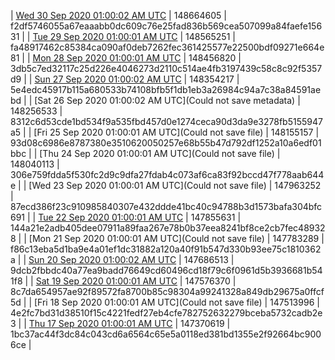 | [Wed 30 Sep 2020 01:00:02 AM UTC]() | 148664605 | f2df5746055a67eaaabb0dc609c76e25fad836b569cea507099a84faefe15631 | 
| [Tue 29 Sep 2020 01:00:01 AM UTC]() | 148565251 | fa48917462c85384ca090af0deb7262fec361425577e22500bdf09271e664e81 | 
| [Mon 28 Sep 2020 01:00:01 AM UTC]() | 148456820 | 3db5c7ed32117c25d226e4046273d2110c514ae4fb3197439c58c8c92f5357d9 | 
| [Sun 27 Sep 2020 01:00:02 AM UTC]() | 148354217 | 5e4edc45917b115a680533b74108bfb5f1db1eb3a26984c94a7c38a84591aebd | 
| [Sat 26 Sep 2020 01:00:02 AM UTC](Could not save metadata) | 148256533 | 8312c6d53cde1bd534f9a535fbd457d0e1274ceca90d3da9e3278fb5155947a5 | 
| [Fri 25 Sep 2020 01:00:01 AM UTC](Could not save file) | 148155157 | 93d08c6986e8787380e3510620050257e68b55b47d792df1252a10a6edf01bbc | 
| [Thu 24 Sep 2020 01:00:01 AM UTC](Could not save file) | 148040113 | 306e759fdda5f530fc2d9c9dfa27fdab4c073af6ca83f92bccd47f778aab644e | 
| [Wed 23 Sep 2020 01:00:01 AM UTC](Could not save file) | 147963252 | 87ecd386f23c910985840307e432ddde41bc40c94788b3d1573bafa304bfc691 | 
| [Tue 22 Sep 2020 01:00:01 AM UTC]() | 147855631 | 144a21e2adb405dee07911a89faa267e78b0b37eea8241bf8ce2cb7fec489328 | 
| [Mon 21 Sep 2020 01:00:01 AM UTC](Could not save file) | 147783289 | f86c13eba5d1ba9e4a01ef1dc31882a120a40f91b547d330b93ee75c1810362a | 
| [Sun 20 Sep 2020 01:00:02 AM UTC]() | 147686513 | 9dcb2fbbdc40a77ea9badd76649cd60496cd18f79c6f0961d5b3936681b541f8 | 
| [Sat 19 Sep 2020 01:00:01 AM UTC]() | 147576370 | 8c7da654957ae92f89572fa8700b85c98304a99241328a849db29675a0ffcf5d | 
| [Fri 18 Sep 2020 01:00:01 AM UTC](Could not save file) | 147513996 | 4e2fc7bd31d38510f15c4221fedf27eb4cfe782752632279bceba5732cadb2e3 | 
| [Thu 17 Sep 2020 01:00:01 AM UTC]() | 147370619 | 1bc37ac44f3dc84c043cd6a6564c65e5a0118ed381bd1355e2f92664bc9006ce | 
